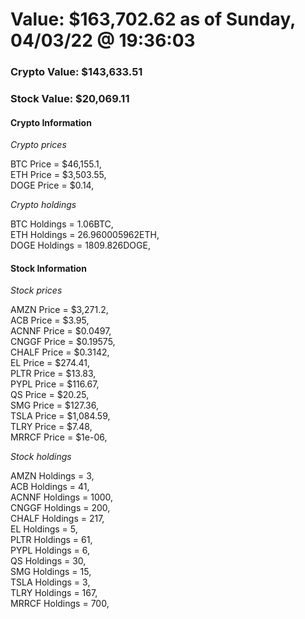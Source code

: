 # Value: $163,702.62 as of Sunday, 04/03/22 @ 19:36:03 

### Crypto Value: $143,633.51

### Stock Value: $20,069.11

#### Crypto Information 
*Crypto prices* 

BTC Price = $46,155.1,  
ETH Price = $3,503.55,  
DOGE Price = $0.14,  


*Crypto holdings* 

BTC Holdings = 1.06BTC,  
ETH Holdings = 26.960005962ETH,  
DOGE Holdings = 1809.826DOGE,  


#### Stock Information 

*Stock prices* 

AMZN Price = $3,271.2,  
ACB Price = $3.95,  
ACNNF Price = $0.0497,  
CNGGF Price = $0.19575,  
CHALF Price = $0.3142,  
EL Price = $274.41,  
PLTR Price = $13.83,  
PYPL Price = $116.67,  
QS Price = $20.25,  
SMG Price = $127.36,  
TSLA Price = $1,084.59,  
TLRY Price = $7.48,  
MRRCF Price = $1e-06,  


*Stock holdings* 

AMZN Holdings = 3,  
ACB Holdings = 41,  
ACNNF Holdings = 1000,  
CNGGF Holdings = 200,  
CHALF Holdings = 217,  
EL Holdings = 5,  
PLTR Holdings = 61,  
PYPL Holdings = 6,  
QS Holdings = 30,  
SMG Holdings = 15,  
TSLA Holdings = 3,  
TLRY Holdings = 167,  
MRRCF Holdings = 700,  


